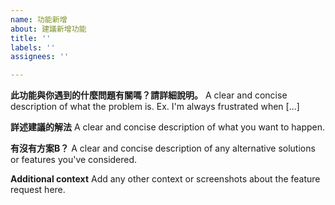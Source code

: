 ```yaml
---
name: 功能新增
about: 建議新增功能
title: ''
labels: ''
assignees: ''

---
```


**此功能與你遇到的什麼問題有關嗎？請詳細說明。**
A clear and concise description of what the problem is. Ex. I'm always frustrated when [...]

**詳述建議的解法**
A clear and concise description of what you want to happen.

**有沒有方案B？**
A clear and concise description of any alternative solutions or features you've considered.

**Additional context**
Add any other context or screenshots about the feature request here.

